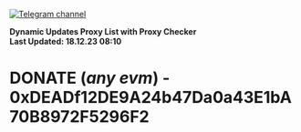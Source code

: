 [![Telegram channel](https://img.shields.io/endpoint?url=https://runkit.io/damiankrawczyk/telegram-badge/branches/master?url=https://t.me/n4z4v0d)](https://t.me/n4z4v0d) 

**Dynamic Updates Proxy List with Proxy Checker**  
**Last Updated: 18.12.23 08:10**

# DONATE (_any evm_) - 0xDEADf12DE9A24b47Da0a43E1bA70B8972F5296F2

